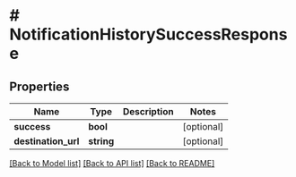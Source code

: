 # # NotificationHistorySuccessResponse

## Properties

Name | Type | Description | Notes
------------ | ------------- | ------------- | -------------
**success** | **bool** |  | [optional]
**destination_url** | **string** |  | [optional]

[[Back to Model list]](../../README.md#models) [[Back to API list]](../../README.md#endpoints) [[Back to README]](../../README.md)
